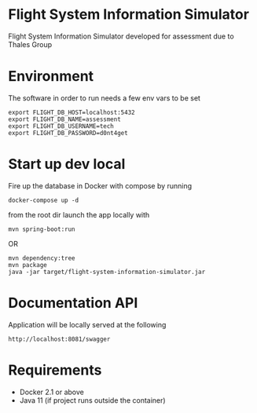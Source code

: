 # Flight System Information Simulator
Flight System Information Simulator developed for assessment due to Thales Group

# Environment
The software in order to run needs a few env vars to be set
```$xslt
export FLIGHT_DB_HOST=localhost:5432
export FLIGHT_DB_NAME=assessment
export FLIGHT_DB_USERNAME=tech
export FLIGHT_DB_PASSWORD=d0nt4get
```

# Start up dev local
Fire up the database in Docker with compose by running
```$xslt
docker-compose up -d
```
from the root dir launch the app locally with
```$xslt
mvn spring-boot:run
```
OR
```$xslt
mvn dependency:tree
mvn package
java -jar target/flight-system-information-simulator.jar
```

# Documentation API
Application will be locally served at the following
```$xslt
http://localhost:8081/swagger
```

# Requirements
- Docker 2.1 or above
- Java 11 (if project runs outside the container)
